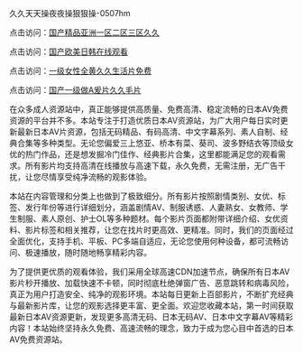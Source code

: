 久久天天操夜夜操狠狠操-0507hm


点击访问：<a href="https://gda-c7m.pages.dev/">国产精品亚洲一区二区三区久久</a>

点击访问：<a href="https://bsdf-5f5.pages.dev/">国产欧美日韩在线观看</a>

点击访问：<a href="https://tfda.pages.dev/">一级女性全黄久久生活片免费</a>

点击访问：<a href="https://gsd-agv.pages.dev/">国产一级做A爰片久久毛片</a>



在众多成人资源站中，真正能够提供高质量、免费高清、稳定流畅的日本AV免费资源的平台并不多。本站专注于打造优质日本AV资源站，为广大用户每日实时更新最新日本AV片资源，包括无码精品、有码高清、中文字幕系列、素人自制、经典合集等多种类型。无论您偏爱三上悠亚、桥本有菜、葵司、波多野结衣等顶级女优的热门作品，还是想发掘冷门佳作、经典影片合集，这里都能满足您的观看需求。所有影片均支持高清在线播放与高速下载，永久免费，无需注册，无广告干扰，让您尽情享受纯净流畅的观影体验。

本站在内容管理和分类上也做到了极致细分。所有影片按照剧情类别、女优、标签、发行年份等进行详细划分，涵盖剧情AV、制服诱惑、人妻熟女、女教师、学生制服、素人原创、护士OL等多种题材。每个影片页面都附带详细介绍、女优资料、影片标签和相关推荐，让您在找片时更高效、更精准。同时，我们的页面经过全面优化，支持手机、平板、PC多端自适应，无论您使用何种设备，都可流畅访问、极速播放，随时随地畅享精彩内容。

为了提供更优质的观看体验，我们采用全球高速CDN加速节点，确保所有日本AV影片秒开播放、加载快速不卡顿，同时彻底杜绝弹窗广告、恶意跳转和病毒风险，真正为用户打造安全、纯净的观影环境。本站每日更新上百部影片，不断扩充经典与最新影片库，让您的观影选择更丰富、更全面。欢迎您收藏本站，第一时间获取最新日本AV资源更新，发现更多高清无码、日本无码AV、日本中文字幕AV等精彩内容！本站始终坚持永久免费、高速流畅的理念，致力于成为您心目中首选的日本AV免费资源站。


<span style="display:none;">[Canonical link](https://github.com/cc74549/365035 ）</span>

